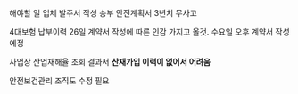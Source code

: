 해야할 일
업체 발주서 작성 송부
안전계획서
3년치 무사고

4대보험 납부이력
26일 계약서 작성에 따른 인감 가지고 올것.
수요일 오후 계약서 작성 예정

사업장 산업재해율 조회 결과서
**산재가입 이력이 없어서 어려움**

안전보건관리 조직도 수정 필요
